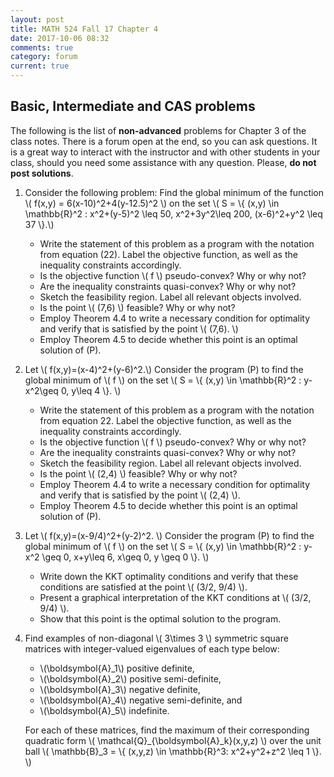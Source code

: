 ```yaml
---
layout: post
title: MATH 524 Fall 17 Chapter 4
date: 2017-10-06 08:32
comments: true
category: forum
current: true
---
```


## Basic, Intermediate and CAS problems

<div class="alert alert-info">
The following is the list of <strong>non-advanced</strong> problems for Chapter 3 of the class notes.  There is a forum open at the end, so you can ask questions.  It is a great way to interact with the instructor and with other students in your class, should you need some assistance with any question. Please, <strong>do not post solutions</strong>.
</div>

1. Consider the following problem: Find the global minimum of the function \\( f(x,y) = 6(x-10)^2+4(y-12.5)^2 \\) on the set \\( S = \\{ (x,y) \in \mathbb{R}^2 : x^2+(y-5)^2 \leq 50, x^2+3y^2\leq 200, (x-6)^2+y^2 \leq 37 \\}.\\)

	* Write the statement of this problem as a program with the notation from equation (22).  Label the objective function, as well as the inequality constraints accordingly.
	* Is the objective function \\( f \\) pseudo-convex? Why or why not?
	* Are the inequality constraints quasi-convex?  Why or why not?
	* Sketch the feasibility region.  Label all relevant objects involved.
	* Is the point \\( (7,6) \\) feasible?  Why or why not?
	* Employ Theorem 4.4 to write a necessary condition for optimality and verify that is satisfied by the point \\( (7,6). \\)
	* Employ Theorem 4.5 to decide whether this point is an optimal solution of (P).


2. Let \\( f(x,y)=(x-4)^2+(y-6)^2.\\)  Consider the program (P) to find the global minimum of \\( f \\) on the set \\( S = \\{ (x,y) \in \mathbb{R}^2 : y-x^2\geq 0, y\leq 4 \\}. \\)

	* Write the statement of this problem as a program with the notation from equation 22.  Label the objective function, as well as the inequality constraints accordingly.
	* Is the objective function \\( f \\) pseudo-convex? Why or why not?
	* Are the inequality constraints quasi-convex?  Why or why not?
	* Sketch the feasibility region.  Label all relevant objects involved.
	* Is the point \\( (2,4) \\) feasible?  Why or why not?
	* Employ Theorem 4.4 to write a necessary condition for optimality and verify that is satisfied by the point \\( (2,4) \\).
	* Employ Theorem 4.5 to decide whether this point is an optimal solution of (P).

3. Let \\( f(x,y)=(x-9/4)^2+(y-2)^2. \\)  Consider the program (P) to find the global minimum of \\( f \\) on the set \\( S = \\{ (x,y) \in \mathbb{R}^2 : y-x^2 \geq 0, x+y\leq 6, x\geq 0, y \geq 0 \\}. \\) 

	* Write down the KKT optimality conditions and verify that these conditions are satisfied at the point \\( (3/2, 9/4) \\).
	* Present a graphical interpretation of the KKT conditions at \\( (3/2, 9/4) \\).
	* Show that this point is the optimal solution to the program.

4. Find examples of non-diagonal \\( 3\times 3 \\) symmetric square matrices with integer-valued eigenvalues of each type below: 

	* \\(\boldsymbol{A}_1\\) positive definite, 
	* \\(\boldsymbol{A}_2\\) positive semi-definite, 
	* \\(\boldsymbol{A}_3\\) negative definite, 
	* \\(\boldsymbol{A}_4\\) negative semi-definite, and 
	* \\(\boldsymbol{A}_5\\) indefinite. 

	For each of these matrices, find the maximum of their corresponding quadratic form \\( \mathcal{Q}_{\boldsymbol{A}_k}(x,y,z) \\) over the unit ball \\( \mathbb{B}_3 = \\{ (x,y,z) \in \mathbb{R}^3: x^2+y^2+z^2 \leq 1 \\}. \\)
